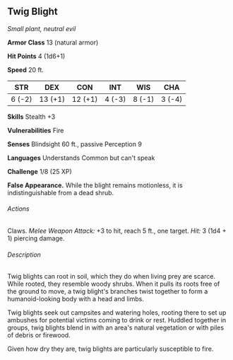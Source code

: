 ## Twig Blight

*Small plant, neutral evil*

**Armor Class** 13 (natural armor)

**Hit Points** 4 (1d6+1)

**Speed** 20 ft.

|  STR   |   DEX   |   CON   |  INT   |  WIS   |  CHA   |
| :----: | :-----: | :-----: | :----: | :----: | :----: |
| 6 (-2) | 13 (+1) | 12 (+1) | 4 (-3) | 8 (-1) | 3 (-4) |

**Skills** Stealth +3

**Vulnerabilities** Fire

**Senses** Blindsight 60 ft., passive Perception 9

**Languages** Understands Common but can't speak

**Challenge** 1/8 (25 XP)

**False Appearance.** While the blight remains motionless, it is indistinguishable from a dead shrub.

###### Actions

Claws. _Melee Weapon Attack:_ +3 to hit, reach 5 ft., one target. _Hit:_ 3 (1d4 + 1) piercing damage.

###### Description
Twig blights can root in soil, which they do when living prey are scarce. While rooted, they resemble woody shrubs. When it pulls its roots free of the ground to move, a twig blight's branches twist together to form a humanoid-looking body with a head and limbs.

Twig blights seek out campsites and watering holes, rooting there to set up ambushes for potential victims coming to drink or rest. Huddled together in groups, twig blights blend in with an area's natural vegetation or with piles of debris or firewood.

Given how dry they are, twig blights are particularly susceptible to fire.